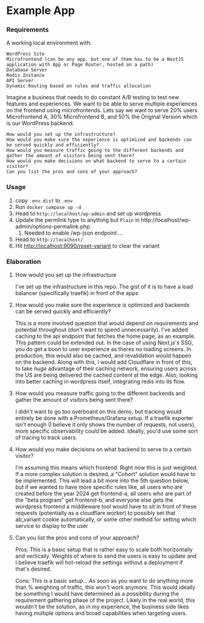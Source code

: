 # Example App

### Requirements

A working local environment with:

    WordPress Site
    Microfrontend (can be any app, but one of them has to be a NextJS application with App or Page Router, hosted on a path)
    Database Server
    Redis Instance
    API Server
    Dynamic Routing based on rules and traffic allocation

Imagine a business that needs to do constant A/B testing to test new features and experiences. We want to be able to serve multiple experiences on the frontend using microfrontends. Lets say we want to serve 20% users Microfrontend A, 30% Microfrontend B, and 50% the Original Version which is our WordPress backend.

    How would you set up the infrastructure?
    How would you make sure the experience is optimized and backends can be served quickly and efficiently?
    How would you measure traffic going to the different backends and gather the amount of visitors being sent there?
    How would you make decisions on what backend to serve to a certain visitor?
    Can you list the pros and cons of your approach?


### Usage

1. copy `.env.dist` to `.env`
2. Run `docker compose up -d`
3. Head to `http://localhost/wp-admin` and set up wordpress
4. Update the permlink type to anything but `Plain` in http://localhost/wp-admin/options-permalink.php
   1. Needed to enable /wp-json endpoint....
5. Head to `http://localhost/`
6. Hit <a href="http://localhost:9090/reset-variant">http://localhost:9090/reset-variant</a> to clear the variant

### Elaboration

1. How would you set up the infrastructure

   I've set up the infrastructure in this repo. The gist of it is to have a load balancer (specifically traefik) in front of the apps

2. How would you make sure the experience is optimized and backends can be served quickly and efficiently?

   This is a more involved question that would depend on requirements and potential throughout (don't want to spend unnecessarily).
   I've added caching to the api endpoint that fetches the home page, as an example. This pattern could be extended out. In the case of using Next.js's SSG, you do get a boon to user experience as theres no loading screens. In production, this would also be cached, and revalidation would happen on the backend.
   Along with this, i would add Cloudflare in front of this, to take *huge* advantage of their caching network, ensuring users across the US are being delivered the cached content at the edge.
   Also, looking into better caching in wordpress itself, integrating redis into its flow.

3. How would you measure traffic going to the different backends and gather the amount of visitors being sent there?

   I didn't want to go too overboard on this demo, but tracking would entirely be done with a Prometheus/Grafana setup.
   If a traefik exporter isn't enough (I believe it only shows the number of requests, not users), more specific observability
   could be added. Ideally, you'd use some sort of tracing to track users.

4. How would you make decisions on what backend to serve to a certain visitor?
   
   I'm assuming this means which frontend. Right now this is just weighted. If a more complex solution is desired, a "Cohort" solution would have to be implemented.
   This will lead a bit more into the 5th question below, but if we wanted to have more specific rules like, all users who are created before the year 2024 get frontend-a, all users who are part of the "beta program" get frontend-b, and everyone else gets the wordpress frontend
   a middleware tool would have to sit in front of these requests (potentially as a cloudflare worker) to possibly set that ab_variant cookie automatically, or some other method for setting which service to display to the user

5. Can you list the pros and cons of your approach?
   
   Pros: This is a basic setup that is rather easy to scale both horizontally and vertically. Weights of where to send the users is easy to update
   and I believe traefik will hot-reload the settings without a deployment if that's desired.

   Cons: This is a basic setup... As soon as you want to do anything more than % weighting of traffic, this won't work anymore. This would ideally be something
   I would have determined as a possibility during the requirement gathering phase of the project. Likely in the real world, this wouldn't be the solution, as in my experience,
   the business side likes having multiple options and broad capabilities when targeting users.
